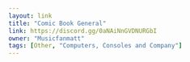 ```yaml
---
layout: link
title: "Comic Book General"
link: https://discord.gg/0aNAiNnGVDNURGbI
owner: "Musicfanmatt"
tags: [Other, "Computers, Consoles and Company"]
---
```

